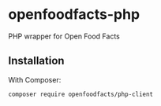 # openfoodfacts-php
PHP wrapper for Open Food Facts

## Installation

With Composer:

```bash
composer require openfoodfacts/php-client
```
